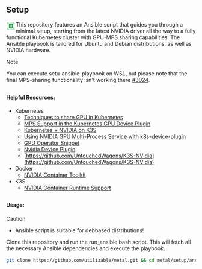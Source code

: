## Setup
<img src="../.media/sections/section-c.png" align="left" width="5%" height="auto"/>

This repository features an Ansible script that guides you through a minimal setup, starting from the latest NVIDIA driver all the way to a fully functional Kubernetes cluster with GPU-MPS sharing capabilities. The Ansible playbook is tailored for Ubuntu and Debian distributions, as well as NVIDIA hardware. 

> [!NOTE]  
> You can execute setu-ansible-playbook on WSL, but please note that the final MPS-sharing functionality isn't working there [#3024](https://github.com/canonical/microk8s/issues/3024).

##

#### Helpful Resources:

 - Kubernetes
   - [Techniques to share GPU in Kubernetes](https://www.reddit.com/r/devops/comments/10xty21/comparison_among_techniques_to_share_gpus_in/)
   - [MPS Support in the Kubernetes GPU Device Plugin](https://docs.google.com/document/d/1H-ddA11laPQf_1olwXRjEDbzNihxprjPr74pZ4Vdf2M/edit?pli=1)
   - [Kubernetes + NVIDIA on K3S](https://www.declarativesystems.com/2023/11/04/kubernetes-nvidia.html) 
   - [Using NVIDIA GPU Multi-Process Service with k8s-device-plugin](https://jayground8-github-io.translate.goog/blog/20240324-k8s-device-plugin?_x_tr_sl=auto&_x_tr_tl=pl&_x_tr_hl=pl&_x_tr_hist=true)
   - [GPU Operator Snippet](https://gist.github.com/bgulla/5ea0e7fd310b5db4f9b66036d1cdb3d3)
   - [Nvidia Device Plugin](https://github.com/NVIDIA/k8s-device-plugin/tree/main/deployments/helm/nvidia-device-plugin)
   - [https://github.com/UntouchedWagons/K3S-NVidia](https://github.com/UntouchedWagons/K3S-NVidia)
 - Docker
   - [NVIDIA Container Toolkit](https://docs.nvidia.com/datacenter/cloud-native/container-toolkit/latest/install-guide.html)
 - K3S
    - [NVIDIA Container Runtime Support](https://docs.nvidia.com/datacenter/cloud-native/container-toolkit/latest/install-guide.html)
      
##

#### Usage:

> [!CAUTION]
> - Ansible script is suitable for debbased distributions!

Clone this repository and run the run_ansible bash script. This will fetch all the necessary Ansible dependencies and execute the playbook.

```sh
git clone https://github.com/utilizable/metal.git && cd metal/setup/ansible && ./run_ansible.sh
```
